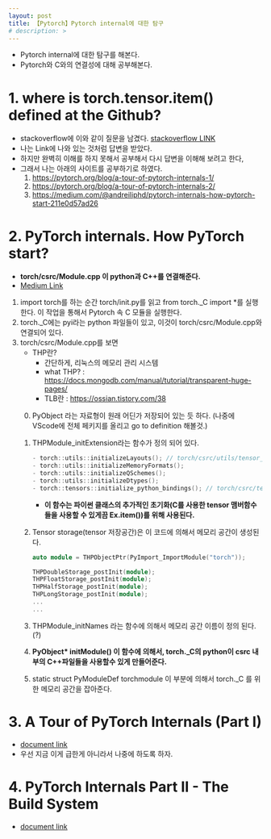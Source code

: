 ```yaml
---
layout: post
title: 【Pytorch】Pytorch internal에 대한 탐구
# description: >
---
```


- Pytorch internal에 대한 탐구를 해본다.
- Pytorch와 C와의 연결성에 대해 공부해본다.

# 1. where is torch.tensor.item() defined at the Github?
- stackoverflow에 이와 같이 질문을 남겼다. [stackoverflow LINK](https://stackoverflow.com/questions/65445621/where-is-torch-tensor-item-defined-at-the-github)
- 나는 Link에 나와 있는 것처럼 답변을 받았다.
- 하지만 완벽히 이해를 하지 못해서 공부해서 다시 답변을 이해해 보려고 한다, 
- 그래서 나는 아래의 사이트를 공부하기로 하였다. 
    1. https://pytorch.org/blog/a-tour-of-pytorch-internals-1/
    2. https://pytorch.org/blog/a-tour-of-pytorch-internals-2/
    3. https://medium.com/@andreiliphd/pytorch-internals-how-pytorch-start-211e0d57ad26

# 2. PyTorch internals. How PyTorch start? 
- **torch/csrc/Module.cpp 이 python과 C++를 연결해준다.**
- [Medium Link](https://medium.com/@andreiliphd/pytorch-internals-how-pytorch-start-211e0d57ad26) 
1. import torch를 하는 순간 torch/init.py를 읽고 from torch._C import *를 실행한다. 이 작업을 통해서 Pytorch 속 C 모듈을 실행한다. 
2. torch._C에는 pyi라는 python 파일들이 있고, 이것이 torch/csrc/Module.cpp와 연결되어 있다. 
3. torch/csrc/Module.cpp를 보면 
    - THP란?
        - 간단하게, 리눅스의 메모리 관리 시스템
        - what THP? : https://docs.mongodb.com/manual/tutorial/transparent-huge-pages/
        - TLB란 : https://ossian.tistory.com/38
    0. PyObject 라는 자료형이 원래 어딘가 저장되어 있는 듯 하다. (나중에 VScode에 전체 페키지를 올리고 go to definition 해볼것.)
    1. THPModule_initExtension라는 함수가 정의 되어 있다. 

        ```cpp
        - torch::utils::initializeLayouts(); // torch/csrc/utils/tensor_qschemes.h
        - torch::utils::initializeMemoryFormats();
        - torch::utils::initializeQSchemes();
        - torch::utils::initializeDtypes();
        - torch::tensors::initialize_python_bindings(); // torch/csrc/tensor/python_tensor.h
        ```
        - **이 함수는 파이썬 클래스의 추가적인 초기화(C를 사용한 tensor 맴버함수들을 사용할 수 있게끔 Ex.item())를 위해 사용된다.**
        
    2. Tensor storage(tensor 저장공간)은 이 코드에 의해서 메모리 공간이 생성된다. 

        ```cpp
        auto module = THPObjectPtr(PyImport_ImportModule("torch"));

        THPDoubleStorage_postInit(module);
        THPFloatStorage_postInit(module);
        THPHalfStorage_postInit(module);
        THPLongStorage_postInit(module);
        ...
        ...
        ```
    3. THPModule_initNames 라는 함수에 의해서 메모리 공간 이름이 정의 된다.(?)
    4. **PyObject\* initModule() 이 함수에 의해서, torch._C의 python이 csrc 내부의 C++파일들을 사용할수 있게 만들어준다.** 
    5. static struct PyModuleDef torchmodule 이 부분에 의해서 torch._C 를 위한 메모리 공간을 잡아준다.

# 3. A Tour of PyTorch Internals (Part I)
- [document link](https://pytorch.org/blog/a-tour-of-pytorch-internals-1/)
- 우선 지금 이게 급한게 아니라서 나중에 하도록 하자.

# 4. PyTorch Internals Part II - The Build System
- [document link](https://pytorch.org/blog/a-tour-of-pytorch-internals-2/)
